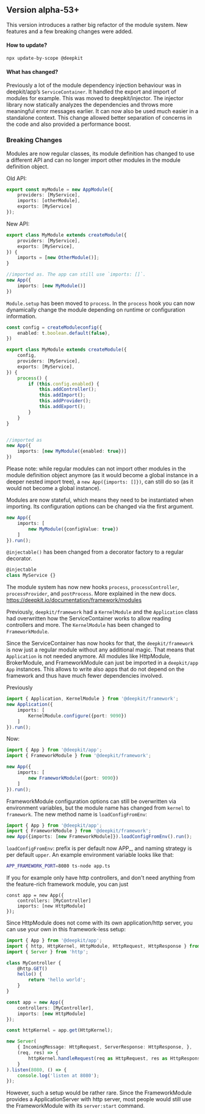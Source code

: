 ## Version alpha-53+

This version introduces a rather big refactor of the module system. New features and a few breaking changes were added.

#### How to update?

```
npx update-by-scope @deepkit
```

#### What has changed?

Previously a lot of the module dependency injection behaviour was in deepkit/app’s `ServiceContainer`. 
It handled the export and import of modules for example. This was moved to deepkit/injector. 
The injector library now statically analyzes the dependencies and throws more meaningful 
error messages earlier. It can now also be used much easier in a standalone context. This change allowed better separation of concerns in the code and also provided a performance boost.

### Breaking Changes

Modules are now regular classes, its module definition has changed to use a different API and can no longer import other
modules in the module definition object.

Old API:

```typescript
export const myModule = new AppModule({
    providers: [MyService],
    imports: [otherModule],
    exports: [MyService]
});
```

New API:

```typescript
export class MyModule extends createModule({
    providers: [MyService],
    exports: [MyService],
}) {
    imports = [new OtherModule()];
}

//imported as. The app can still use `imports: []`.
new App({
    imports: [new MyModule()]
})
```

`Module.setup` has been moved to `process`. In the `process` hook you can now dynamically change the
module depending on runtime or configuration information.

```typescript
const config = createModuleconfig({
    enabled: t.boolean.default(false),
})

export class MyModule extends createModule({
    config,
    providers: [MyService],
    exports: [MyService],
}) {
    process() {
        if (this.config.enabled) {
            this.addController();
            this.addImport();
            this.addProvider();
            this.addExport();
        }
    }
}


//imported as 
new App({
    imports: [new MyModule({enabled: true})]
})
```

Please note: while regular modules can not import other modules in the module definition object anymore 
(as it would become a global instance in a deeper nested import tree), a `new App({imports: []})`,
can still do so (as it would not become a global instance).

Modules are now stateful, which means they need to be instantiated when importing.
Its configuration options can be changed via the first argument.

```typescript
new App({
    imports: [
        new MyModule({configValue: true})
    ]
}).run();
```

`@injectable()` has been changed from a decorator factory to a regular decorator.

```typescript
@injectable
class MyService {}
```

The module system has now new hooks `process`, `processController`, `processProvider`, and `postProcess`.
More explained in the new docs. https://deepkit.io/documentation/framework/modules

Previously, `deepkit/framework` had a `KernelModule` and the `Application` class had overwritten how the ServiceContainer works 
to allow reading controllers and more. The `KernelModule` has been changed to `FrameworkModule`.

Since the ServiceContainer has now hooks for that, the `deepkit/framework` is now just a regular module without any additional magic.
That means that `Application` is not needed anymore. All modules like HttpModule, BrokerModule, and FrameworkModule can just be imported
in a `deepkit/app` `App` instances. This allows to write also apps that do not depend on the framework and thus have 
much fewer dependencies involved.

Previously
```typescript
import { Application, KernelModule } from '@deepkit/framework';
new Application({
    imports: [
        KernelModule.configure({port: 9090})
    ]
}).run();
```

Now:

```typescript
import { App } from '@deepkit/app';
import { FrameworkModule } from '@deepkit/framework';

new App({
    imports: [
        new FrameworkModule({port: 9090})
    ]
}).run();
```

FrameworkModule configuration options can still be overwritten via environment variables, but the module name has changed 
from `kernel` to `framework`. The new method name is `loadConfigFromEnv`:

```typescript
import { App } from '@deepkit/app';
import { FrameworkModule } from '@deepkit/framework';
new App({imports: [new FrameworkModule]}).loadConfigFromEnv().run();
```

`loadConfigFromEnv`: prefix is per default now APP_, and naming strategy is per default `upper`. 
An example environment variable looks like that:

```bash
APP_FRAMEWORK_PORT=8080 ts-node app.ts
```

If you for example only have http controllers, and don't need anything from the feature-rich framework module, you can just

```
const app = new App({
    controllers: [MyController]
    imports: [new HttpModule]
});
```

Since HttpModule does not come with its own application/http server, you can use your own in this framework-less setup:

```typescript
import { App } from '@deepkit/app';
import { http, HttpKernel, HttpModule, HttpRequest, HttpResponse } from '@deepkit/http';
import { Server } from 'http';

class MyController {
    @http.GET()
    hello() {
        return 'hello world';
    }
}

const app = new App({
    controllers: [MyController],
    imports: [new HttpModule]
});

const httpKernel = app.get(HttpKernel);

new Server(
    { IncomingMessage: HttpRequest, ServerResponse: HttpResponse, },
    (req, res) => {
        httpKernel.handleRequest(req as HttpRequest, res as HttpResponse);
    }
).listen(8080, () => {
    console.log('listen at 8080');
});
```

However, such a setup would be rather rare. Since the FrameworkModule provides a ApplicationServer with http server, 
most people would still use the FrameworkModule with its `server:start` command.
